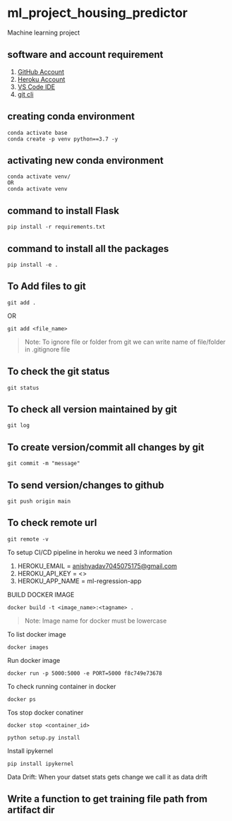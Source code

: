 # ml_project_housing_predictor
Machine learning project
## software and account requirement

1. [GitHub Account](https://github.com/)
2. [Heroku Account](https://www.heroku.com/)
3. [VS Code IDE](https://code.visualstudio.com/)
4. [git cli](https://git-scm.com/book/en/v2/Getting-Started-The-Command-Line)

## creating conda environment
```
conda activate base
conda create -p venv python==3.7 -y
```

## activating new conda environment
```
conda activate venv/
OR
conda activate venv
```

## command to install Flask
```
pip install -r requirements.txt
```

## command to install all the packages
```
pip install -e .
```

## To Add files to git
```
git add .
```

OR
```
git add <file_name>
```

> Note: To ignore file or folder from git we can write name of file/folder in .gitignore file

## To check the git status 
```
git status
```
## To check all version maintained by git
```
git log
```

## To create version/commit all changes by git
```
git commit -m "message"
```

## To send version/changes to github
```
git push origin main
```

## To check remote url 
```
git remote -v
```

To setup CI/CD pipeline in heroku we need 3 information
1. HEROKU_EMAIL = anishyadav7045075175@gmail.com
2. HEROKU_API_KEY = <>
3. HEROKU_APP_NAME = ml-regression-app

BUILD DOCKER IMAGE
```
docker build -t <image_name>:<tagname> .
```
> Note: Image name for docker must be lowercase


To list docker image
```
docker images
```

Run docker image
```
docker run -p 5000:5000 -e PORT=5000 f8c749e73678
```

To check running container in docker
```
docker ps
```

Tos stop docker conatiner
```
docker stop <container_id>
```



```
python setup.py install
```


Install ipykernel

```
pip install ipykernel
```


Data Drift:
When your datset stats gets change we call it as data drift



## Write a function to get training file path from artifact dir